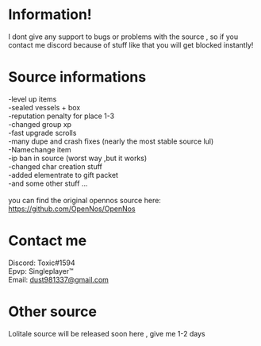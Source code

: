 # Information! #
I dont give any support to bugs or problems with the source , so if you contact me discord because of stuff like that you will get blocked instantly!

# Source informations #
-level up items<br/>
-sealed vessels + box<br/>
-reputation penalty for place 1-3<br/>
-changed group xp<br/>
-fast upgrade scrolls<br/>
-many dupe and crash fixes (nearly the most stable source lul)<br/>
-Namechange item<br/>
-ip ban in source (worst way ,but it works)<br/>
-changed char creation stuff<br/>
-added elementrate to gift packet<br/>
-and some other stuff ...<br/>
<br/>
you can find the original opennos source here: https://github.com/OpenNos/OpenNos

# Contact me #
Discord: Toxic#1594<br/>
Epvp: Singleplayer™<br/>
Email: dust981337@gmail.com<br/>


# Other source #
Lolitale source will be released soon here , give me 1-2 days<br/>
